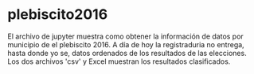 # plebiscito2016
El archivo de jupyter muestra como obtener la información de datos por municipio de el plebiscito 2016.
A día de hoy la registraduria no entrega, hasta donde yo se, datos ordenados de los resultados de las elecciones.
Los dos archivos 'csv' y Excel muestran los resultados clasificados.
